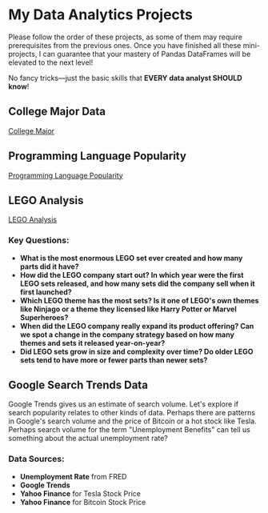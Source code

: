# **My Data Analytics Projects**

Please follow the order of these projects, as some of them may require prerequisites from the previous ones. Once you have finished all these mini-projects, I can guarantee that your mastery of Pandas DataFrames will be elevated to the next level! 

No fancy tricks—just the basic skills that **EVERY data analyst SHOULD know**!

## College Major Data
[College Major](./College%20Major)

## Programming Language Popularity 
[Programming Language Popularity](./Programming%20Language%20Popularity )
## LEGO Analysis
[LEGO Analysis](./LEGO%20Analysis)
### Key Questions:

- **What is the most enormous LEGO set ever created and how many parts did it have?**
- **How did the LEGO company start out? In which year were the first LEGO sets released, and how many sets did the company sell when it first launched?**
- **Which LEGO theme has the most sets? Is it one of LEGO's own themes like Ninjago or a theme they licensed like Harry Potter or Marvel Superheroes?**
- **When did the LEGO company really expand its product offering? Can we spot a change in the company strategy based on how many themes and sets it released year-on-year?**
- **Did LEGO sets grow in size and complexity over time? Do older LEGO sets tend to have more or fewer parts than newer sets?**

## Google Search Trends Data

Google Trends gives us an estimate of search volume. Let's explore if search popularity relates to other kinds of data. Perhaps there are patterns in Google's search volume and the price of Bitcoin or a hot stock like Tesla. Perhaps search volume for the term "Unemployment Benefits" can tell us something about the actual unemployment rate?

### Data Sources:
- **Unemployment Rate** from FRED
- **Google Trends**
- **Yahoo Finance** for Tesla Stock Price
- **Yahoo Finance** for Bitcoin Stock Price
